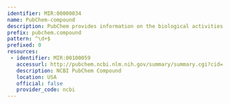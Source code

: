 ```yaml
---
identifier: MIR:00000034
name: PubChem-compound
description: PubChem provides information on the biological activities of small molecules. It is a component of NIH's Molecular Libraries Roadmap Initiative. PubChem Compound archives chemical structures and records.
prefix: pubchem.compound
pattern: ^\d+$
prefixed: 0
resources:
 - identifier: MIR:00100059
   accessurl: http://pubchem.ncbi.nlm.nih.gov/summary/summary.cgi?cid=
   description: NCBI PubChem Compound
   location: USA
   official: false
   provider_code: ncbi
---
```

